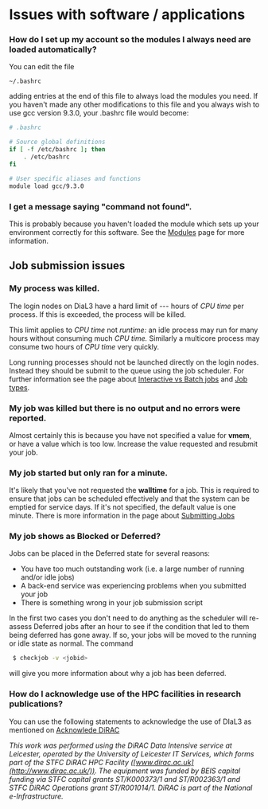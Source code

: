 # Issues with software / applications

### How do I set up my account so the modules I always need are loaded automatically?

You can edit the file

```
~/.bashrc
```

adding entries at the end of this file to always load the modules you need. If you haven't made any other modifications to this file and you always  wish to use gcc version 9.3.0, your .bashrc file would become:

```bash
# .bashrc

# Source global definitions
if [ -f /etc/bashrc ]; then
    . /etc/bashrc
fi

# User specific aliases and functions
module load gcc/9.3.0
```

### I get a message saying "command not found".

This is probably because you haven't loaded the module which sets up your environment correctly for this software. See the [Modules](../Software/module_system.md) page for more information.

## Job submission issues

### My process was killed.

The login nodes on DiaL3 have a hard limit of --- hours of *CPU time* per process. If this is exceeded, the process will be killed. 

This limit applies to *CPU time* not *runtime:* an idle process may run for many hours without consuming much *CPU time.* Similarly a multicore process may consume two hours of *CPU time* very quickly.

Long running processes should not be launched directly on the login nodes.  Instead they should be submit to the queue using the job scheduler. For  further information see the page about [Interactive vs Batch jobs](../Run_computation/interactive_or_batch.md) and [Job types](../Run_computation/job_types.md).

### My job was killed but there is no output and no errors were reported.

Almost certainly this is because you have not specified a value for **vmem**, or have a value which is too low. Increase the value requested and resubmit your job.

### My job started but only ran for a minute.

It's likely that you've not requested the **walltime** for a job. This is required to ensure that jobs can be scheduled  effectively and that the system can be emptied for service days. If it's not specified, the default value is one minute. There is more  information in the page about [Submitting Jobs](../Run_computation/job_types.md)

### My job shows as Blocked or Deferred?

Jobs can be placed in the Deferred state for several reasons:

- You have too much outstanding work (i.e. a large number of running and/or idle jobs)
- A back-end service was experiencing problems when you submitted your job
- There is something wrong in your job submission script

In the first two cases you don't need to do anything as the scheduler will re-assess Deferred jobs after an hour to see if the condition that led  to them being deferred has gone away. If so, your jobs will be moved to the running or idle state as normal. The command

```bash
 $ checkjob -v <jobid>
```

will give you more information about why a job has been deferred.

### How do I acknowledge use of the HPC facilities in research publications?

You can use the following statements to acknowledge the use of DIaL3 as mentioned on [Acknowlede DiRAC](https://dirac.ac.uk/community/#Acknowledge)

*This work was performed using the DiRAC Data Intensive service at Leicester, operated by the University of Leicester IT Services, which forms part of the STFC DiRAC HPC Facility ([www.dirac.ac.uk](http://www.dirac.ac.uk/)). The equipment was funded by BEIS capital funding via STFC capital grants ST/K000373/1 and ST/R002363/1 and STFC DiRAC Operations grant ST/R001014/1. DiRAC is part of the National e-Infrastructure.*

